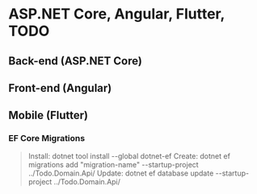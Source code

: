 # ASP.NET Core, Angular, Flutter, TODO

## Back-end (ASP.NET Core)

## Front-end (Angular)

## Mobile (Flutter)

### EF Core Migrations

> Install: dotnet tool install --global dotnet-ef
> Create: dotnet ef migrations add "migration-name" --startup-project ../Todo.Domain.Api/
> Update: dotnet ef database update --startup-project ../Todo.Domain.Api/
